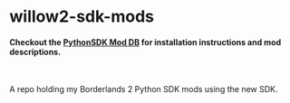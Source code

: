 # willow2-sdk-mods

#### Checkout the [PythonSDK Mod DB](https://bl-sdk.github.io/willow2-mod-db/) for installation instructions and mod descriptions.

&nbsp;

A repo holding my Borderlands 2 Python SDK mods using the new SDK.

